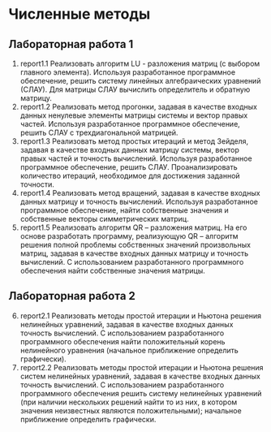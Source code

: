 # Численные методы
## Лабораторная работа 1
1. report1.1 Реализовать алгоритм LU -  разложения матриц (с выбором главного элемента). Используя разработанное программное обеспечение, решить систему линейных алгебраических уравнений (СЛАУ). Для матрицы СЛАУ вычислить определитель и обратную матрицу.
2. report1.2 Реализовать метод прогонки, задавая в качестве входных данных ненулевые элементы матрицы системы и вектор правых частей. Используя разработанное программное обеспечение, решить СЛАУ с трехдиагональной матрицей.
3. report1.3 Реализовать метод простых итераций и метод Зейделя, задавая в качестве входных данных матрицу системы, вектор правых частей и точность вычислений. Используя разработанное программное обеспечение, решить СЛАУ. Проанализировать количество итераций, необходимое для достижения заданной точности.
4. report1.4 Реализовать метод вращений, задавая в качестве входных данных матрицу и точность вычислений. Используя разработанное программное обеспечение, найти собственные значения и собственные векторы симметрических матриц.
5. report1.5 Реализовать алгоритм QR – разложения матриц. На его основе разработать программу, реализующую QR – алгоритм решения полной проблемы собственных значений произвольных матриц, задавая в качестве входных данных матрицу и точность вычислений. С использованием разработанного программного обеспечения найти собственные значения матрицы.

## Лабораторная работа 2
6. report2.1 Реализовать методы простой итерации и Ньютона решения нелинейных уравнений, задавая в качестве входных данных точность вычислений. С использованием разработанного программного обеспечения найти положительный корень нелинейного уравнения (начальное приближение определить графически).
7. report2.2 Реализовать методы простой итерации и Ньютона решения систем нелинейных уравнений, задавая в качестве входных данных точность вычислений. С использованием разработанного программного обеспечения решить систему нелинейных уравнений (при наличии нескольких решений найти то из них, в котором значения неизвестных являются положительными); начальное приближение определить графически.
